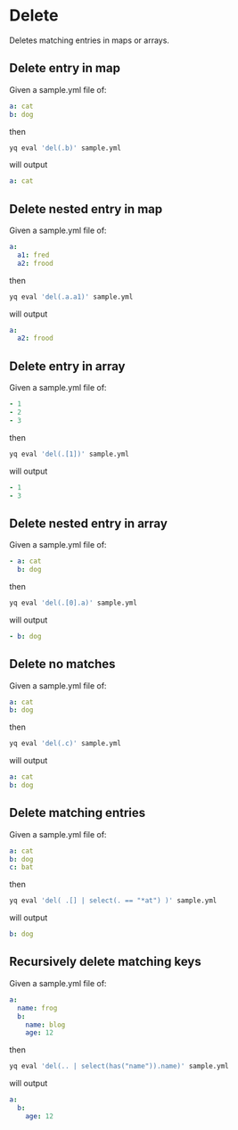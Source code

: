 # Delete

Deletes matching entries in maps or arrays.

## Delete entry in map

Given a sample.yml file of:

```yaml
a: cat
b: dog
```

then

```bash
yq eval 'del(.b)' sample.yml
```

will output

```yaml
a: cat
```

## Delete nested entry in map

Given a sample.yml file of:

```yaml
a:
  a1: fred
  a2: frood
```

then

```bash
yq eval 'del(.a.a1)' sample.yml
```

will output

```yaml
a:
  a2: frood
```

## Delete entry in array

Given a sample.yml file of:

```yaml
- 1
- 2
- 3
```

then

```bash
yq eval 'del(.[1])' sample.yml
```

will output

```yaml
- 1
- 3
```

## Delete nested entry in array

Given a sample.yml file of:

```yaml
- a: cat
  b: dog
```

then

```bash
yq eval 'del(.[0].a)' sample.yml
```

will output

```yaml
- b: dog
```

## Delete no matches

Given a sample.yml file of:

```yaml
a: cat
b: dog
```

then

```bash
yq eval 'del(.c)' sample.yml
```

will output

```yaml
a: cat
b: dog
```

## Delete matching entries

Given a sample.yml file of:

```yaml
a: cat
b: dog
c: bat
```

then

```bash
yq eval 'del( .[] | select(. == "*at") )' sample.yml
```

will output

```yaml
b: dog
```

## Recursively delete matching keys

Given a sample.yml file of:

```yaml
a:
  name: frog
  b:
    name: blog
    age: 12
```

then

```bash
yq eval 'del(.. | select(has("name")).name)' sample.yml
```

will output

```yaml
a:
  b:
    age: 12
```
